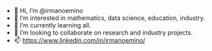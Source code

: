 - 👋 Hi, I’m @irmanoemino
- 👀 I’m interested in mathematics, data science, education, industry.
- 🌱 I’m currently learning all.
- 💞️ I’m looking to collaborate on research and industry projects.
- 📫 https://www.linkedin.com/in/irmanoemino/

<!---
irmanoemino/irmanoemino is a ✨ special ✨ repository because its `README.md` (this file) appears on your GitHub profile.
You can click the Preview link to take a look at your changes.
--->
